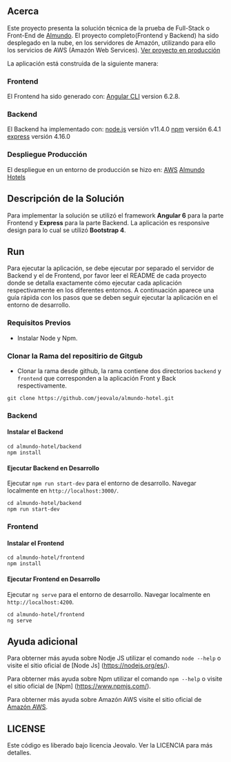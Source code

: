 ## Acerca

Este proyecto presenta la solución técnica de la prueba de Full-Stack o Front-End de [Almundo](https://almundo.com.co/).
El proyecto completo(Frontend y Backend) ha sido desplegado en la nube, en los servidores de Amazón, utilizando para ello los servicios de AWS (Amazón Web Services). 
[Ver proyecto en producción](https://hotels.almundo.jeovalo.com/)

La aplicación está construida de la siguiente manera:

### Frontend
El Frontend ha sido generado con:
[Angular CLI](https://github.com/angular/angular-cli) version 6.2.8.

### Backend
El Backend ha implementado con:
[node.js](https://nodejs.org/es/) versión v11.4.0
[npm](https://www.npmjs.com/) versión 6.4.1
[express](http://expressjs.com/) versión 4.16.0

### Despliegue Producción
El despliegue en un entorno de producción se hizo en:
[AWS](https://aws.amazon.com/)
[Almundo Hotels](https://hotels.almundo.jeovalo.com/)

## Descripción de la Solución

Para implementar la solución se utilizó el framework **Angular 6** para la parte Frontend y **Express** para la parte Backend. 
La aplicación es responsive design para lo cual se utilizó **Bootstrap 4**.

## Run
Para ejecutar la aplicación,  se debe ejecutar por separado el servidor de Backend y el de Frontend, por favor leer el README de cada proyecto donde se
detalla exactamente cómo ejecutar cada aplicación respectivamente en los diferentes entornos.
A continuación aparece una guía rápida con los pasos que se deben seguir ejecutar la aplicación en el entorno de desarrollo.

### Requisitos Previos
- Instalar Node y Npm.

### Clonar la Rama del repositirio de Gitgub
- Clonar la rama desde github, la rama contiene dos directorios `backend` y `frontend`  que corresponden a la aplicación Front y Back respectivamente.

```
git clone https://github.com/jeovalo/almundo-hotel.git

```

### Backend

#### Instalar el Backend

```
cd almundo-hotel/backend
npm install
```

#### Ejecutar Backend en Desarrollo

Ejecutar `npm run start-dev` para el entorno de desarrollo. Navegar localmente en `http://localhost:3000/`.

```
cd almundo-hotel/backend
npm run start-dev
```

### Frontend

#### Instalar el Frontend

```
cd almundo-hotel/frontend
npm install
```

#### Ejecutar Frontend en Desarrollo

Ejecutar `ng serve` para el entorno de desarrollo. Navegar localmente en `http://localhost:4200`.

```
cd almundo-hotel/frontend
ng serve
```

## Ayuda adicional
Para obterner más ayuda sobre Nodje JS utilizar el comando `node --help` o visite el sitio oficial de 
[Node Js] (https://nodejs.org/es/).

Para obterner más ayuda sobre Npm utilizar el comando `npm --help` o visite el sitio oficial de 
[Npm] (https://www.npmjs.com/).

Para obterner más ayuda sobre Amazón AWS visite el sitio oficial de  [Amazón AWS](https://aws.amazon.com).


## LICENSE

Este código es liberado bajo licencia Jeovalo. Ver la LICENCIA para más detalles.
